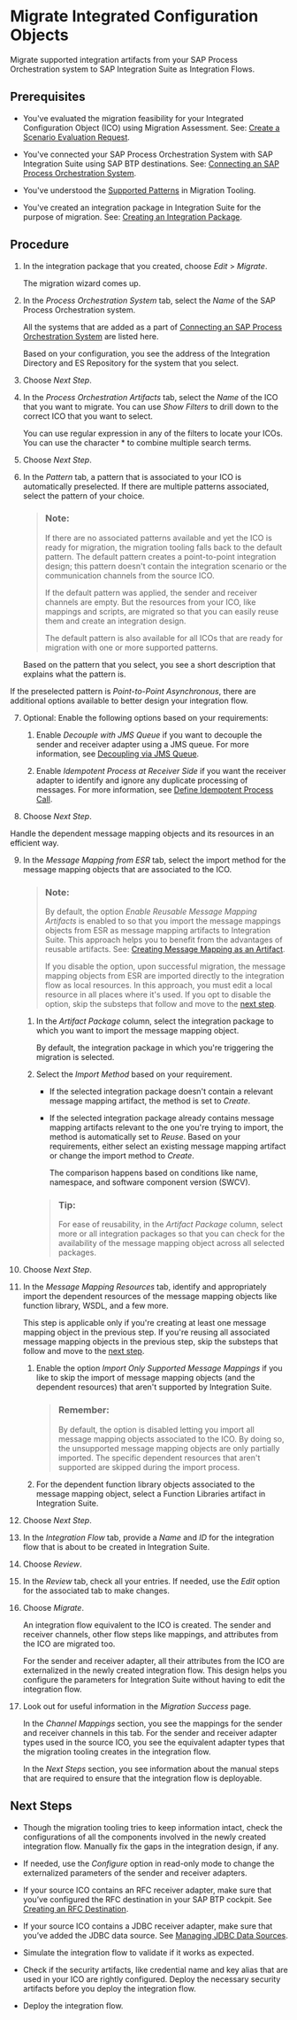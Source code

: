 <!-- loio7e7909e6ebd44365867a6c611d94083a -->

# Migrate Integrated Configuration Objects

Migrate supported integration artifacts from your SAP Process Orchestration system to SAP Integration Suite as Integration Flows.



<a name="loio7e7909e6ebd44365867a6c611d94083a__prereq_ysx_ncm_y5b"/>

## Prerequisites

-   You've evaluated the migration feasibility for your Integrated Configuration Object \(ICO\) using Migration Assessment. See: [Create a Scenario Evaluation Request](create-a-scenario-evaluation-request-435ec61.md).

-   You've connected your SAP Process Orchestration System with SAP Integration Suite using SAP BTP destinations. See: [Connecting an SAP Process Orchestration System](connecting-an-sap-process-orchestration-system-4120ecb.md).

-   You've understood the [Supported Patterns](supported-patterns-ad867ae.md#loioad867aea1fc749a99abc2cf643c94038) in Migration Tooling.

-   You've created an integration package in Integration Suite for the purpose of migration. See: [Creating an Integration Package](50-Development/creating-an-integration-package-9126d79.md).




## Procedure

1.  In the integration package that you created, choose *Edit* \> *Migrate*.

    The migration wizard comes up.

2.  In the *Process Orchestration System* tab, select the *Name* of the SAP Process Orchestration system.

    All the systems that are added as a part of [Connecting an SAP Process Orchestration System](connecting-an-sap-process-orchestration-system-4120ecb.md) are listed here.

    Based on your configuration, you see the address of the Integration Directory and ES Repository for the system that you select.

3.  Choose *Next Step*.

4.  In the *Process Orchestration Artifacts* tab, select the *Name* of the ICO that you want to migrate. You can use *Show Filters* to drill down to the correct ICO that you want to select.

    You can use regular expression in any of the filters to locate your ICOs. You can use the character \* to combine multiple search terms.

5.  Choose *Next Step*.

6.  In the *Pattern* tab, a pattern that is associated to your ICO is automatically preselected. If there are multiple patterns associated, select the pattern of your choice.

    > ### Note:  
    > If there are no associated patterns available and yet the ICO is ready for migration, the migration tooling falls back to the default pattern. The default pattern creates a point-to-point integration design; this pattern doesn't contain the integration scenario or the communication channels from the source ICO.
    > 
    > If the default pattern was applied, the sender and receiver channels are empty. But the resources from your ICO, like mappings and scripts, are migrated so that you can easily reuse them and create an integration design.
    > 
    > The default pattern is also available for all ICOs that are ready for migration with one or more supported patterns.

    Based on the pattern that you select, you see a short description that explains what the pattern is.


If the preselected pattern is *Point-to-Point Asynchronous*, there are additional options available to better design your integration flow.

7.  Optional: Enable the following options based on your requirements:

    1.  Enable *Decouple with JMS Queue* if you want to decouple the sender and receiver adapter using a JMS queue. For more information, see [Decoupling via JMS Queue](50-Development/decoupling-via-jms-queue-ecbde19.md).

    2.  Enable *Idempotent Process at Receiver Side* if you want the receiver adapter to identify and ignore any duplicate processing of messages. For more information, see [Define Idempotent Process Call](50-Development/define-idempotent-process-call-84c85d7.md).


8.  Choose *Next Step*.


Handle the dependent message mapping objects and its resources in an efficient way.

9.  In the *Message Mapping from ESR* tab, select the import method for the message mapping objects that are associated to the ICO.

    > ### Note:  
    > By default, the option *Enable Reusable Message Mapping Artifacts* is enabled to so that you import the message mappings objects from ESR as message mapping artifacts to Integration Suite. This approach helps you to benefit from the advantages of reusable artifacts. See: [Creating Message Mapping as an Artifact](50-Development/creating-message-mapping-as-an-artifact-1d52a7b.md).
    > 
    > If you disable the option, upon successful migration, the message mapping objects from ESR are imported directly to the integration flow as local resources. In this approach, you must edit a local resource in all places where it's used. If you opt to disable the option, skip the substeps that follow and move to the [next step](migrate-integrated-configuration-objects-7e7909e.md#loio7e7909e6ebd44365867a6c611d94083a__flib).

    1.  In the *Artifact Package* column, select the integration package to which you want to import the message mapping object.

        By default, the integration package in which you're triggering the migration is selected.

    2.  Select the *Import Method* based on your requirement.

        -   If the selected integration package doesn't contain a relevant message mapping artifact, the method is set to *Create*.

        -   If the selected integration package already contains message mapping artifacts relevant to the one you're trying to import, the method is automatically set to *Reuse*. Based on your requirements, either select an existing message mapping artifact or change the import method to *Create*.

            The comparison happens based on conditions like name, namespace, and software component version \(SWCV\).


        > ### Tip:  
        > For ease of reusability, in the *Artifact Package* column, select more or all integration packages so that you can check for the availability of the message mapping object across all selected packages.


10. Choose *Next Step*.

11. In the *Message Mapping Resources* tab, identify and appropriately import the dependent resources of the message mapping objects like function library, WSDL, and a few more.

    This step is applicable only if you're creating at least one message mapping object in the previous step. If you're reusing all associated message mapping objects in the previous step, skip the substeps that follow and move to the [next step](migrate-integrated-configuration-objects-7e7909e.md#loio7e7909e6ebd44365867a6c611d94083a__iflow).

    1.  Enable the option *Import Only Supported Message Mappings* if you like to skip the import of message mapping objects \(and the dependent resources\) that aren't supported by Integration Suite.

        > ### Remember:  
        > By default, the option is disabled letting you import all message mapping objects associated to the ICO. By doing so, the unsupported message mapping objects are only partially imported. The specific dependent resources that aren't supported are skipped during the import process.

    2.  For the dependent function library objects associated to the message mapping object, select a Function Libraries artifact in Integration Suite.


12. Choose *Next Step*.

13. In the *Integration Flow* tab, provide a *Name* and *ID* for the integration flow that is about to be created in Integration Suite.

14. Choose *Review*.

15. In the *Review* tab, check all your entries. If needed, use the *Edit* option for the associated tab to make changes.

16. Choose *Migrate*.

    An integration flow equivalent to the ICO is created. The sender and receiver channels, other flow steps like mappings, and attributes from the ICO are migrated too.

    For the sender and receiver adapter, all their attributes from the ICO are externalized in the newly created integration flow. This design helps you configure the parameters for Integration Suite without having to edit the integration flow.

17. Look out for useful information in the *Migration Success* page.

    In the *Channel Mappings* section, you see the mappings for the sender and receiver channels in this tab. For the sender and receiver adapter types used in the source ICO, you see the equivalent adapter types that the migration tooling creates in the integration flow.

    In the *Next Steps* section, you see information about the manual steps that are required to ensure that the integration flow is deployable.




<a name="loio7e7909e6ebd44365867a6c611d94083a__postreq_xdk_3rn_y5b"/>

## Next Steps

-   Though the migration tooling tries to keep information intact, check the configurations of all the components involved in the newly created integration flow. Manually fix the gaps in the integration design, if any.

-   If needed, use the *Configure* option in read-only mode to change the externalized parameters of the sender and receiver adapters.

-   If your source ICO contains an RFC receiver adapter, make sure that you’ve configured the RFC destination in your SAP BTP cockpit. See [Creating an RFC Destination](50-Development/creating-an-rfc-destination-3b55fa7.md).

-   If your source ICO contains a JDBC receiver adapter, make sure that you’ve added the JDBC data source. See [Managing JDBC Data Sources](50-Development/managing-jdbc-data-sources-4c873fa.md).

-   Simulate the integration flow to validate if it works as expected.

-   Check if the security artifacts, like credential name and key alias that are used in your ICO are rightly configured. Deploy the necessary security artifacts before you deploy the integration flow.

-   Deploy the integration flow.


